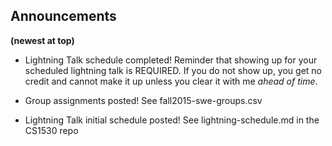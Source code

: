 ## Announcements

__(newest at top)__

* Lightning Talk schedule completed! Reminder that showing up for your scheduled lightning talk is REQUIRED.  If you do not show up, you get no credit and cannot make it up unless you clear it with me _ahead of time_.

* Group assignments posted! See fall2015-swe-groups.csv

* Lightning Talk initial schedule posted!  See lightning-schedule.md in the CS1530 repo
